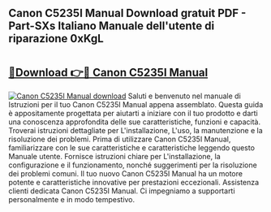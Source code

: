 ## Canon C5235I Manual Download gratuit PDF - Part-SXs Italiano Manuale dell'utente di riparazione 0xKgL

# <h2><a href="http://dfgn1b.blite.top/?on=Canon+C5235I+Manual">🔗Download 👉🔴 Canon C5235I Manual</a></h2>

[![Canon C5235I Manual download](https://i.imgur.com/lujVjoI.png)](http://dfgn1b.blite.top/?on=Canon+C5235I+Manual)
Saluti e benvenuto nel manuale di Istruzioni per il tuo Canon C5235I Manual appena assemblato. Questa guida è appositamente progettata per aiutarti a iniziare con il tuo prodotto e darti una conoscenza approfondita delle sue caratteristiche, funzioni e capacità. Troverai istruzioni dettagliate per L'installazione, L'uso, la manutenzione e la risoluzione dei problemi. Prima di utilizzare Canon C5235I Manual, familiarizzare con le sue caratteristiche e caratteristiche leggendo questo Manuale utente. Fornisce istruzioni chiare per L'installazione, la configurazione e il funzionamento, nonché suggerimenti per la risoluzione dei problemi comuni. Il tuo nuovo Canon C5235I Manual ha un motore potente e caratteristiche innovative per prestazioni eccezionali. Assistenza clienti dedicata Canon C5235I Manual. Ci impegniamo a supportarti personalmente e in modo tempestivo.
